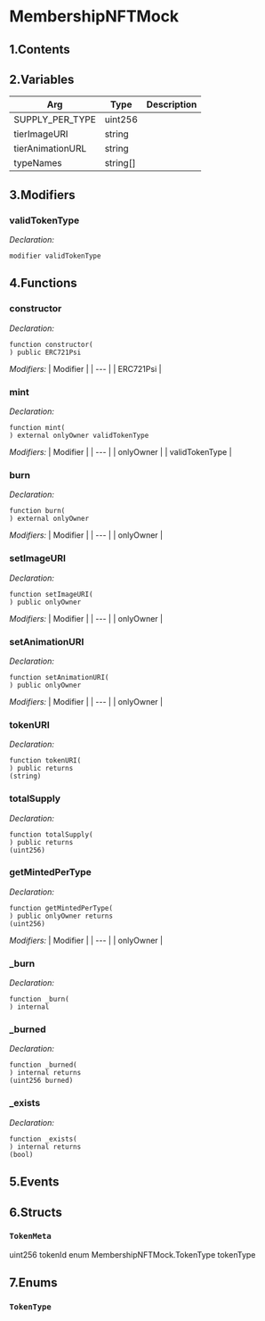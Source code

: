 # MembershipNFTMock



## 1.Contents

<!-- START doctoc -->
<!-- END doctoc -->

## 2.Variables

| Arg | Type | Description |
| --- | --- | --- |
SUPPLY_PER_TYPE | uint256 | 
tierImageURI | string | 
tierAnimationURL | string | 
typeNames | string[] | 

## 3.Modifiers
### validTokenType



*Declaration:*
```solidity
modifier validTokenType
```



## 4.Functions

### constructor



*Declaration:*
```solidity
function constructor(
) public ERC721Psi
```
*Modifiers:*
| Modifier |
| --- |
| ERC721Psi |




### mint



*Declaration:*
```solidity
function mint(
) external onlyOwner validTokenType
```
*Modifiers:*
| Modifier |
| --- |
| onlyOwner |
| validTokenType |




### burn



*Declaration:*
```solidity
function burn(
) external onlyOwner
```
*Modifiers:*
| Modifier |
| --- |
| onlyOwner |




### setImageURI



*Declaration:*
```solidity
function setImageURI(
) public onlyOwner
```
*Modifiers:*
| Modifier |
| --- |
| onlyOwner |




### setAnimationURI



*Declaration:*
```solidity
function setAnimationURI(
) public onlyOwner
```
*Modifiers:*
| Modifier |
| --- |
| onlyOwner |




### tokenURI



*Declaration:*
```solidity
function tokenURI(
) public returns
(string)
```




### totalSupply



*Declaration:*
```solidity
function totalSupply(
) public returns
(uint256)
```




### getMintedPerType



*Declaration:*
```solidity
function getMintedPerType(
) public onlyOwner returns
(uint256)
```
*Modifiers:*
| Modifier |
| --- |
| onlyOwner |




### _burn



*Declaration:*
```solidity
function _burn(
) internal
```




### _burned



*Declaration:*
```solidity
function _burned(
) internal returns
(uint256 burned)
```




### _exists



*Declaration:*
```solidity
function _exists(
) internal returns
(bool)
```




## 5.Events

## 6.Structs
### `TokenMeta`
uint256 tokenId
enum MembershipNFTMock.TokenType tokenType

## 7.Enums
### `TokenType`


